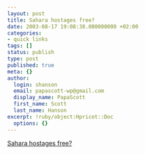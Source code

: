 ```yaml
---
layout: post
title: Sahara hostages free?
date: 2003-08-17 19:08:38.000000000 +02:00
categories:
- quick links
tags: []
status: publish
type: post
published: true
meta: {}
author:
  login: shanson
  email: papascott-wp@gmail.com
  display_name: PapaScott
  first_name: Scott
  last_name: Hanson
excerpt: !ruby/object:Hpricot::Doc
  options: {}
---
```

<p><a title="According to ZDF, Mali paid the ransom" href="http://www.heute.t-online.de/ZDFheute/artikel/30/0,1367,HOME-0-2060702,00.html">Sahara hostages free?</a></p>
